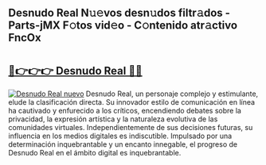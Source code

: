 ## Desnudo Real N𝚞𝚎vos desn𝚞dos filtr𝚊dos - Parts-jMX F𝚘tos vid𝚎o - C𝚘ntenido atr𝚊ctivo FncOx

# <h2><a href="http://mb3hfc.tromn.icu/?c=Desnudo+Real">🔗👉👉👉 Desnudo Real 🔗🔗</a></h2>

[![Desnudo Real nuevo](https://i.imgur.com/pEAQMta.gif)](http://mb3hfc.tromn.icu/?c=Desnudo+Real)
Desnudo Real, un personaje complejo y estimulante, elude la clasificación directa. Su innovador estilo de comunicación en línea ha cautivado y enfurecido a los críticos, encendiendo debates sobre la privacidad, la expresión artística y la naturaleza evolutiva de las comunidades virtuales. Independientemente de sus decisiones futuras, su influencia en los medios digitales es indiscutible. Impulsado por una determinación inquebrantable y un encanto innegable, el progreso de Desnudo Real en el ámbito digital es inquebrantable.
